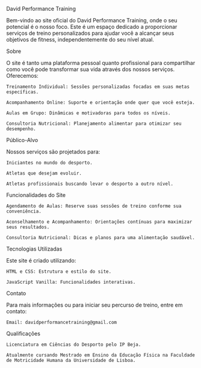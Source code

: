 David Performance Training

Bem-vindo ao site oficial do David Performance Training, onde o seu potencial é o nosso foco. Este é um espaço dedicado a proporcionar serviços de treino personalizados para ajudar você a alcançar seus objetivos de fitness, independentemente do seu nível atual.

Sobre

O site é tanto uma plataforma pessoal quanto profissional para compartilhar como você pode transformar sua vida através dos nossos serviços. Oferecemos:


    Treinamento Individual: Sessões personalizadas focadas em suas metas específicas.

    Acompanhamento Online: Suporte e orientação onde quer que você esteja.

    Aulas em Grupo: Dinâmicas e motivadoras para todos os níveis.

    Consultoria Nutricional: Planejamento alimentar para otimizar seu desempenho.


Público-Alvo

Nossos serviços são projetados para:


    Iniciantes no mundo do desporto.

    Atletas que desejam evoluir.

    Atletas profissionais buscando levar o desporto a outro nível.


Funcionalidades do Site


    Agendamento de Aulas: Reserve suas sessões de treino conforme sua conveniência.

    Aconselhamento e Acompanhamento: Orientações contínuas para maximizar seus resultados.

    Consultoria Nutricional: Dicas e planos para uma alimentação saudável.


Tecnologias Utilizadas

Este site é criado utilizando:


    HTML e CSS: Estrutura e estilo do site.

    JavaScript Vanilla: Funcionalidades interativas.


Contato

Para mais informações ou para iniciar seu percurso de treino, entre em contato:


    Email: davidperformancetraining@gmail.com


Qualificações


    Licenciatura em Ciências do Desporto pelo IP Beja.

    Atualmente cursando Mestrado em Ensino da Educação Física na Faculdade de Motricidade Humana da Universidade de Lisboa.

